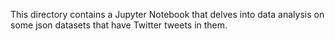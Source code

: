 This directory contains a Jupyter Notebook that delves into data analysis on some json datasets that have Twitter tweets in them.
